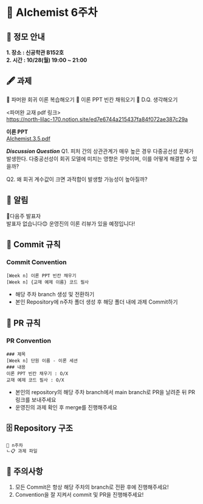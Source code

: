 # 💠 AIchemist 6주차 

## 🌻 정모 안내
**1. 장소 : 신공학관 B152호**   
**2. 시간 : 10/28(월) 19:00 ~ 21:00**

## 🖋 과제
💠 파머완 회귀 이론 복습해오기
💠 이론 PPT 빈칸 채워오기
💠 D.Q. 생각해오기

<파머완 교재 pdf 링크>   
https://north-lilac-170.notion.site/ed7e6744a215437fa84f072ae387c29a

**이론 PPT**   
[AIchemist.3.5.pdf](https://github.com/user-attachments/files/17270218/AIchemist.3.5.pdf)

***Discussion Question***
Q1. 피처 간의 상관관계가 매우 높은 경우 다중공선성 문제가 발생한다. 다중공선성이 회귀 모델에 미치는 영향은 무엇이며, 이를 어떻게 해결할 수 있을까?

Q2. 왜 회귀 계수값이 크면 과적합이 발생할 가능성이 높아질까?

## 🚨 알림   
💐다음주 발표자   
발표자 없습니다😊
운영진의 이론 리뷰가 있을 예정입니다!

## 🌱 Commit 규칙   
### Commit Convention
    [Week n] 이론 PPT 빈칸 채우기
    [Week n] {교재 예제 이름} 코드 필사 
+ 해당 주차 branch 생성 및 전환하기 
+ 본인 Repository에 n주차 폴더 생성 후 해당 폴더 내에 과제 Commit하기   
## 🌱 PR 규칙          
### PR Convention
    ### 제목
    [Week n] 단원 이름 - 이론 세션
    ### 내용
    이론 PPT 빈칸 채우기 : O/X
    교재 예제 코드 필사 : O/X
+ 본인의 repository의 해당 주차 branch에서 main branch로 PR을 날려준 뒤 PR 링크를 보내주세요
+ 운영진의 과제 확인 후 merge를 진행해주세요 

## 🗄 Repository 구조
```bash
📁 n주차
ㄴ📋 과제 파일
```

## 🚨 주의사항   
1. 모든 Commit은 항상 해당 주차의 branch로 전환 후에 진행해주세요!
2. Convention을 잘 지켜서 commit 및 PR을 진행해주세요!
